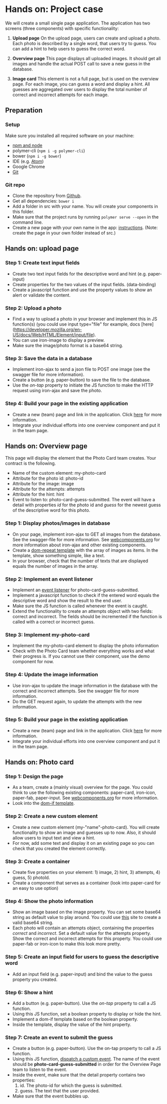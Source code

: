 # Hands on: Project case
We will create a small single page application. The application has two screens (three components) with specific functionality: 
1)	**Upload page**  On the upload page, users can create and upload a photo. Each photo is described by a single word, that users try to guess. You can add a hint to help users to guess the correct word.

2)	**Overview page**  This page displays all uploaded images. It should get all images and handle the actual POST call to save a new guess in the database. 

3) **Image card**  This element is not a full page, but is used on the overview page. For each image, you can guess a word and display a hint. All guesses are aggregated over users to display the total number of correct and incorrect attempts for each image.

## Preparation
### Setup
Make sure you installed all required software on your machine: 

- [npm and node](https://nodejs.org/)
- polymer-cli (`npm i -g polymer-cli`)
- bower (`npm i -g bower`)
- IDE (e.g. [Atom](https://ide.atom.io/))
- Google Chrome
- [Git](https://git-scm.com/book/en/v2/Getting-Started-Installing-Git)

### Git repo
- Clone the repository from [Github](https://github.com/Bookah/photo-freeze).
- Get all dependencies: `bower i`
- Add a folder in src with your name. You will create your components in this folder.
- Make sure that the project runs by running `polymer serve --open` in the command line.
- Create a new page with your own name in the app: [instructions](https://www.polymer-project.org/2.0/start/toolbox/create-a-page).
(Note: create the page in your own folder instead of src.)

## Hands on: upload page
### Step 1: Create text input fields
- Create two text input fields for the descriptive word and hint (e.g. paper-input)
- Create properties for the two values of the input fields. (data-binding)
- Create a javascript function and use the property values to show an alert or validate the content.
### Step 2: Upload a photo
- Find a way to upload a photo in your browser and implement this in JS function(s)
(you could use input type="file" for example, docs [here] (https://developer.mozilla.org/en-US/docs/Web/HTML/Element/input/file).
- You can use iron-image to display a preview.
- Make sure the image/photo format is a base64 string.
### Step 3: Save the data in a database
- Implement iron-ajax to send a json file to POST one image (see the swagger file for more information).
- Create a button (e.g. paper-button) to save the file to the database.
- Use the *on-tap* property to initiate the JS function to make the HTTP request using iron-ajax and save the photo.
### Step 4: Build your page in the existing application
- Create a new (team) page and link in the application. Click [here](https://www.polymer-project.org/2.0/start/toolbox/create-a-page)
 for more information.
- Integrate your individual efforts into one overview component and put it in the team page.

## Hands on: Overview page
This page will display the element that the Photo Card team creates. Your contract is the following.
- Name of the custom element: my-photo-card
- Attribute for the photo id: photo-id
- Attribute for the image: image
- Attribute for the attempts: attempts
- Attribute for the hint: hint
- Event to listen to: photo-card-guess-submitted. The event will have a detail with properties *id* for the photo id and *guess* for the newest guess of the descriptive word for this photo. 
### Step 1: Display photos/images in database
- On your page, implement iron-ajax to GET all images from the database. See the swagger-file for more information. See [webcomponents.org](http://www.webcomponents.org) for more information about iron-ajax and other existing components.
- Create a [dom-repeat template](https://www.polymer-project.org/2.0/docs/api/elements/Polymer.DomRepeat) with the array of images as items. In the template, show something simple, like a text.
- In your browser, check that the number of texts that are displayed equals the number of images in the array.
### Step 2: Implement an event listener
- Implement an [event listener](https://www.polymer-project.org/2.0/docs/devguide/events) for photo-card-guess-submitted.
- Implement a javascript function to check if the entered word equals the descriptive word and show the result to the end user.
- Make sure the JS function is called whenever the event is caught.
- Extend the functionality to create an attempts object with two fields: correct and incorrect. The fields should be incremented if the function is called with a correct or incorrect guess.
### Step 3: Implement my-photo-card
- Implement the my-photo-card element to display the photo information
- Check with the Photo Card team whether everything works and what their progress is. If you cannot use their component, use the demo component for now.
### Step 4: Update the image information
- Use iron-ajax to update the image information in the database with the correct and incorrect attempts. See the swagger file for more information.
- Do the GET request again, to update the attempts with the new information.
### Step 5: Build your page in the existing application
- Create a new (team) page and link in the application. Click [here](https://www.polymer-project.org/2.0/start/toolbox/create-a-page) for more information.
- Integrate your individual efforts into one overview component and put it in the team page.

## Hands on: Photo card
### Step 1: Design the page
- As a team, create a (mainly visual) overview for the page. You could think to use the following existing components: paper-card, iron-icon, paper-fab, paper-input. See [webcomponents.org](http://www.webcomponents.org) for more information.
- Look into the [dom-if template](https://www.polymer-project.org/2.0/docs/api/elements/Polymer.DomIf).
### Step 2: Create a new custom element 
- Create a new custom element (my-"name"-photo-card). You will create functionality to show an image and guesses up to now. Also, it should allow users to input text and view a hint.
- For now, add some text and display it on an existing page so you can check that you created the element correctly.
### Step 3: Create a container
- Create five properties on your element: 1) image, 2) hint, 3) attempts, 4) guess, 5) photoId.
- Create a component that serves as a container (look into paper-card for an easy to use option)
### Step 4: Show the photo information
- Show an image based on the image property. You can set some base64 string as default value to play around. You could use [this](https://www.base64-image.de/) site to create a valid base64 string.
- Each photo will contain an attempts object, containing the properties *correct* and *incorrect*. Set a default value for the attempts property. Show the correct and incorrect attempts for this property. You could use paper-fab or iron-icon to make this look more pretty.
### Step 5: Create an input field for users to guess the descriptive word
- Add an input field (e.g. paper-input) and bind the value to the guess property you created.
### Step 6: Show a hint
- Add a button (e.g. paper-button). Use the *on-tap* property to call a JS function.
- Using this JS function, set a boolean property to display or hide the hint.
- Implement a dom-if template based on the boolean property. 
- Inside the template, display the value of the hint property.
### Step 7: Create an event to submit the guess
- Create a button (e.g. paper-button). Use the on-tap property to call a JS function.
- Using this JS function, [dispatch a custom event](https://www.polymer-project.org/2.0/docs/devguide/events). The name of the event should be **photo-card-guess-submitted** in order for the Overview Page team to listen to the event.
- Inside the event, make sure that the detail property contains two properties:
  1) id. The photo-id for which the guess is submitted.
  2) guess. The text that the user provided.
- Make sure that the event bubbles up.